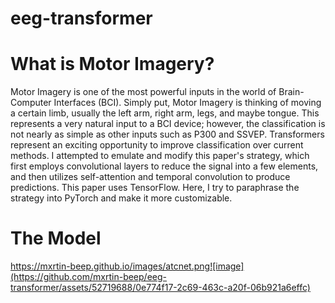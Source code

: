 # eeg-transformer


# What is Motor Imagery?

Motor Imagery is one of the most powerful inputs in the world of Brain-Computer Interfaces (BCI). Simply put, Motor Imagery is thinking of moving a certain limb, usually the left arm, right arm, legs, and maybe tongue. This represents a very natural input to a BCI device; however, the classification is not nearly as simple as other inputs such as P300 and SSVEP.
Transformers represent an exciting opportunity to improve classification over current methods. I attempted to emulate and modify this paper's strategy, which first employs convolutional layers to reduce the signal into a few elements, and then utilizes self-attention and temporal convolution to produce predictions. This paper uses TensorFlow. Here, I try to paraphrase the strategy into PyTorch and make it more customizable.

# The Model

https://mxrtin-beep.github.io/images/atcnet.png![image](https://github.com/mxrtin-beep/eeg-transformer/assets/52719688/0e774f17-2c69-463c-a20f-06b921a6effc)
